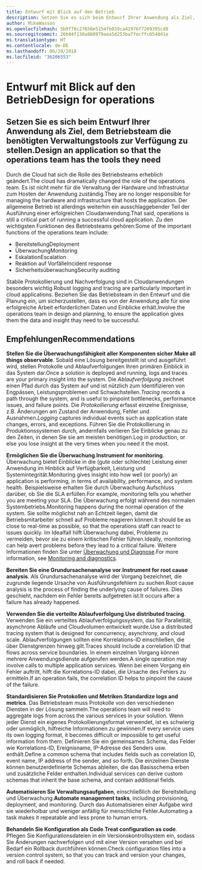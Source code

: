 ```yaml
---
title: Entwurf mit Blick auf den Betrieb
description: Setzen Sie es sich beim Entwurf Ihrer Anwendung als Ziel, dem Betriebsteam die benötigten Verwaltungstools zur Verfügung zu stellen.
author: MikeWasson
ms.openlocfilehash: 5b9f76c27656e5154fb039ca41976f7209395cd8
ms.sourcegitcommit: 26b04f138a860979aea5d253ba7fecffc654841e
ms.translationtype: HT
ms.contentlocale: de-DE
ms.lasthandoff: 06/19/2018
ms.locfileid: "36206553"
---
```

# <a name="design-for-operations"></a><span data-ttu-id="4df2d-103">Entwurf mit Blick auf den Betrieb</span><span class="sxs-lookup"><span data-stu-id="4df2d-103">Design for operations</span></span>

## <a name="design-an-application-so-that-the-operations-team-has-the-tools-they-need"></a><span data-ttu-id="4df2d-104">Setzen Sie es sich beim Entwurf Ihrer Anwendung als Ziel, dem Betriebsteam die benötigten Verwaltungstools zur Verfügung zu stellen.</span><span class="sxs-lookup"><span data-stu-id="4df2d-104">Design an application so that the operations team has the tools they need</span></span>

<span data-ttu-id="4df2d-105">Durch die Cloud hat sich die Rolle des Betriebsteams erheblich geändert.</span><span class="sxs-lookup"><span data-stu-id="4df2d-105">The cloud has dramatically changed the role of the operations team.</span></span> <span data-ttu-id="4df2d-106">Es ist nicht mehr für die Verwaltung der Hardware und Infrastruktur zum Hosten der Anwendung zuständig.</span><span class="sxs-lookup"><span data-stu-id="4df2d-106">They are no longer responsible for managing the hardware and infrastructure that hosts the application.</span></span>  <span data-ttu-id="4df2d-107">Der allgemeine Betrieb ist allerdings weiterhin ein ausschlaggebender Teil der Ausführung einer erfolgreichen Cloudanwendung.</span><span class="sxs-lookup"><span data-stu-id="4df2d-107">That said, operations is still a critical part of running a successful cloud application.</span></span> <span data-ttu-id="4df2d-108">Zu den wichtigsten Funktionen des Betriebsteams gehören:</span><span class="sxs-lookup"><span data-stu-id="4df2d-108">Some of the important functions of the operations team include:</span></span>

- <span data-ttu-id="4df2d-109">Bereitstellung</span><span class="sxs-lookup"><span data-stu-id="4df2d-109">Deployment</span></span>
- <span data-ttu-id="4df2d-110">Überwachung</span><span class="sxs-lookup"><span data-stu-id="4df2d-110">Monitoring</span></span>
- <span data-ttu-id="4df2d-111">Eskalation</span><span class="sxs-lookup"><span data-stu-id="4df2d-111">Escalation</span></span>
- <span data-ttu-id="4df2d-112">Reaktion auf Vorfälle</span><span class="sxs-lookup"><span data-stu-id="4df2d-112">Incident response</span></span>
- <span data-ttu-id="4df2d-113">Sicherheitsüberwachung</span><span class="sxs-lookup"><span data-stu-id="4df2d-113">Security auditing</span></span>

<span data-ttu-id="4df2d-114">Stabile Protokollierung und Nachverfolgung sind in Cloudanwendungen besonders wichtig.</span><span class="sxs-lookup"><span data-stu-id="4df2d-114">Robust logging and tracing are particularly important in cloud applications.</span></span> <span data-ttu-id="4df2d-115">Beziehen Sie das Betriebsteam in den Entwurf und die Planung ein, um sicherzustellen, dass es von der Anwendung alle für eine erfolgreiche Arbeit erforderlichen Daten und Einblicke erhält.</span><span class="sxs-lookup"><span data-stu-id="4df2d-115">Involve the operations team in design and planning, to ensure the application gives them the data and insight thay need to be successful.</span></span>  <!-- to do: Link to DevOps checklist -->

## <a name="recommendations"></a><span data-ttu-id="4df2d-116">Empfehlungen</span><span class="sxs-lookup"><span data-stu-id="4df2d-116">Recommendations</span></span>

<span data-ttu-id="4df2d-117">**Stellen Sie die Überwachungsfähigkeit aller Komponenten sicher**.</span><span class="sxs-lookup"><span data-stu-id="4df2d-117">**Make all things observable**.</span></span> <span data-ttu-id="4df2d-118">Sobald eine Lösung bereitgestellt ist und ausgeführt wird, stellen Protokolle und Ablaufverfolgungen Ihren primären Einblick in das System dar.</span><span class="sxs-lookup"><span data-stu-id="4df2d-118">Once a solution is deployed and running, logs and traces are your primary insight into the system.</span></span> <span data-ttu-id="4df2d-119">Die *Ablaufverfolgung* zeichnet einen Pfad durch das System auf und ist nützlich zum Identifizieren von Engpässen, Leistungsproblemen und Schwachstellen.</span><span class="sxs-lookup"><span data-stu-id="4df2d-119">*Tracing* records a path through the system, and is useful to pinpoint bottlenecks, performance issues, and failure points.</span></span> <span data-ttu-id="4df2d-120">Die *Protokollierung* erfasst einzelne Ereignisse, z.B. Änderungen am Zustand der Anwendung, Fehler und Ausnahmen.</span><span class="sxs-lookup"><span data-stu-id="4df2d-120">*Logging* captures individual events such as application state changes, errors, and exceptions.</span></span> <span data-ttu-id="4df2d-121">Führen Sie die Protokollierung in Produktionssystemen durch, andernfalls verlieren Sie Einblicke genau zu den Zeiten, in denen Sie sie am meisten benötigen.</span><span class="sxs-lookup"><span data-stu-id="4df2d-121">Log in production, or else you lose insight at the very times when you need it the most.</span></span>

<span data-ttu-id="4df2d-122">**Ermöglichen Sie die Überwachung**.</span><span class="sxs-lookup"><span data-stu-id="4df2d-122">**Instrument for monitoring**.</span></span> <span data-ttu-id="4df2d-123">Überwachung bietet Einblicke in die (gute oder schlechte) Leistung einer Anwendung im Hinblick auf Verfügbarkeit, Leistung und Systemintegrität.</span><span class="sxs-lookup"><span data-stu-id="4df2d-123">Monitoring gives insight into how well (or poorly) an application is performing, in terms of availability, performance, and system health.</span></span> <span data-ttu-id="4df2d-124">Beispielsweise erhalten Sie durch Überwachung Aufschluss darüber, ob Sie die SLA erfüllen.</span><span class="sxs-lookup"><span data-stu-id="4df2d-124">For example, monitoring tells you whether you are meeting your SLA.</span></span> <span data-ttu-id="4df2d-125">Die Überwachung erfolgt während des normalen Systembetriebs.</span><span class="sxs-lookup"><span data-stu-id="4df2d-125">Monitoring happens during the normal operation of the system.</span></span> <span data-ttu-id="4df2d-126">Sie sollte möglichst nah an Echtzeit liegen, damit die Betriebsmitarbeiter schnell auf Probleme reagieren können.</span><span class="sxs-lookup"><span data-stu-id="4df2d-126">It should be as close to real-time as possible, so that the operations staff can react to issues quickly.</span></span> <span data-ttu-id="4df2d-127">Im Idealfall hilft Überwachung dabei, Probleme zu vermeiden, bevor sie zu einem kritischen Fehler führen.</span><span class="sxs-lookup"><span data-stu-id="4df2d-127">Ideally, monitoring can help avert problems before they lead to a critical failure.</span></span> <span data-ttu-id="4df2d-128">Weitere Informationen finden Sie unter [Überwachung und Diagnose][monitoring].</span><span class="sxs-lookup"><span data-stu-id="4df2d-128">For more information, see [Monitoring and diagnostics][monitoring].</span></span>

<span data-ttu-id="4df2d-129">**Bereiten Sie eine Grundursachenanalyse vor**.</span><span class="sxs-lookup"><span data-stu-id="4df2d-129">**Instrument for root cause analysis**.</span></span> <span data-ttu-id="4df2d-130">Als Grundursachenanalyse wird der Vorgang bezeichnet, die zugrunde liegende Ursache von Ausführungsfehlern zu suchen.</span><span class="sxs-lookup"><span data-stu-id="4df2d-130">Root cause analysis is the process of finding the underlying cause of failures.</span></span> <span data-ttu-id="4df2d-131">Dies geschieht, nachdem ein Fehler bereits aufgetreten ist.</span><span class="sxs-lookup"><span data-stu-id="4df2d-131">It occurs after a failure has already happened.</span></span> 

<span data-ttu-id="4df2d-132">**Verwenden Sie die verteilte Ablaufverfolgung**.</span><span class="sxs-lookup"><span data-stu-id="4df2d-132">**Use distributed tracing**.</span></span> <span data-ttu-id="4df2d-133">Verwenden Sie ein verteiltes Ablaufverfolgungssystem, das für Parallelität, asynchrone Abläufe und Cloudvolumen entwickelt wurde.</span><span class="sxs-lookup"><span data-stu-id="4df2d-133">Use a distributed tracing system that is designed for concurrency, asynchrony, and cloud scale.</span></span> <span data-ttu-id="4df2d-134">Ablaufverfolgungen sollten eine Korrelations-ID einschließen, die über Dienstgrenzen hinweg gilt.</span><span class="sxs-lookup"><span data-stu-id="4df2d-134">Traces should include a correlation ID that flows across service boundaries.</span></span> <span data-ttu-id="4df2d-135">In einem einzelnen Vorgang können mehrere Anwendungsdienste aufgerufen werden.</span><span class="sxs-lookup"><span data-stu-id="4df2d-135">A single operation may involve calls to multiple application services.</span></span> <span data-ttu-id="4df2d-136">Wenn bei einem Vorgang ein Fehler auftritt, hilft die Korrelations-ID dabei, die Ursache des Fehlers zu ermitteln.</span><span class="sxs-lookup"><span data-stu-id="4df2d-136">If an operation fails, the correlation ID helps to pinpoint the cause of the failure.</span></span> 

<span data-ttu-id="4df2d-137">**Standardisieren Sie Protokollen und Metriken**.</span><span class="sxs-lookup"><span data-stu-id="4df2d-137">**Standardize logs and metrics**.</span></span> <span data-ttu-id="4df2d-138">Das Betriebsteam muss Protokolle von den verschiedenen Diensten in der Lösung sammeln.</span><span class="sxs-lookup"><span data-stu-id="4df2d-138">The operations team will need to aggregate logs from across the various services in your solution.</span></span> <span data-ttu-id="4df2d-139">Wenn jeder Dienst ein eigenes Protokollierungsformat verwendet, ist es schwierig oder unmöglich, hilfreiche Informationen zu gewinnen.</span><span class="sxs-lookup"><span data-stu-id="4df2d-139">If every service uses its own logging format, it becomes difficult or impossible to get useful information from them.</span></span> <span data-ttu-id="4df2d-140">Definieren Sie ein gemeinsames Schema, das Felder wie Korrelations-ID, Ereignisname, IP-Adresse des Senders usw. enthält.</span><span class="sxs-lookup"><span data-stu-id="4df2d-140">Define a common schema that includes fields such as correlation ID, event name, IP address of the sender, and so forth.</span></span> <span data-ttu-id="4df2d-141">Die einzelnen Dienste können benutzerdefinierte Schemas ableiten, die das Basisschema erben und zusätzliche Felder enthalten.</span><span class="sxs-lookup"><span data-stu-id="4df2d-141">Individual services can derive custom schemas that inherit the base schema, and contain additional fields.</span></span>

<span data-ttu-id="4df2d-142">**Automatisieren Sie Verwaltungsaufgaben**, einschließlich der Bereitstellung und Überwachung.</span><span class="sxs-lookup"><span data-stu-id="4df2d-142">**Automate management tasks**, including provisioning, deployment, and monitoring.</span></span> <span data-ttu-id="4df2d-143">Durch das Automatisieren einer Aufgabe wird sie wiederholbar und weniger anfällig für menschliche Fehler.</span><span class="sxs-lookup"><span data-stu-id="4df2d-143">Automating a task makes it repeatable and less prone to human errors.</span></span> 

<span data-ttu-id="4df2d-144">**Behandeln Sie Konfiguration als Code**.</span><span class="sxs-lookup"><span data-stu-id="4df2d-144">**Treat configuration as code**.</span></span> <span data-ttu-id="4df2d-145">Pflegen Sie Konfigurationsdateien in ein Versionskontrollsystem ein, sodass Sie Änderungen nachverfolgen und mit einer Version versehen und bei Bedarf ein Rollback durchführen können.</span><span class="sxs-lookup"><span data-stu-id="4df2d-145">Check configuration files into a version control system, so that you can track and version your changes, and roll back if needed.</span></span> 


<!-- links -->

[monitoring]: ../../best-practices/monitoring.md


